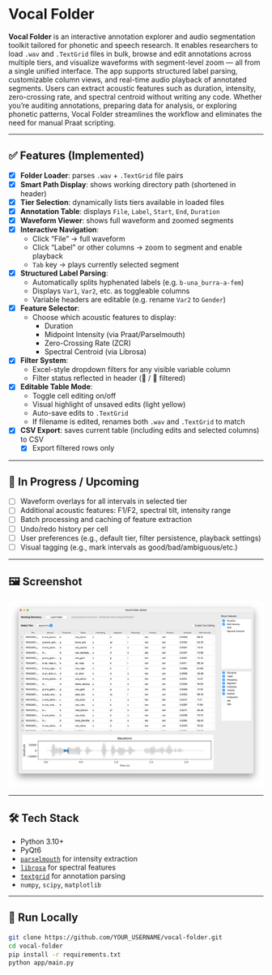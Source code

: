 # Vocal Folder

**Vocal Folder** is an interactive annotation explorer and audio segmentation toolkit tailored for phonetic and speech research. It enables researchers to load `.wav` and `.TextGrid` files in bulk, browse and edit annotations across multiple tiers, and visualize waveforms with segment-level zoom — all from a single unified interface. The app supports structured label parsing, customizable column views, and real-time audio playback of annotated segments. Users can extract acoustic features such as duration, intensity, zero-crossing rate, and spectral centroid without writing any code. Whether you’re auditing annotations, preparing data for analysis, or exploring phonetic patterns, Vocal Folder streamlines the workflow and eliminates the need for manual Praat scripting.

---

## ✅ Features (Implemented)

- [x] **Folder Loader**: parses `.wav` + `.TextGrid` file pairs
- [x] **Smart Path Display**: shows working directory path (shortened in header)
- [x] **Tier Selection**: dynamically lists tiers available in loaded files
- [x] **Annotation Table**: displays `File`, `Label`, `Start`, `End`, `Duration`
- [x] **Waveform Viewer**: shows full waveform and zoomed segments
- [x] **Interactive Navigation**:
  - Click “File” → full waveform
  - Click “Label” or other columns → zoom to segment and enable playback
  - `Tab` key → plays currently selected segment
- [x] **Structured Label Parsing**:
  - Automatically splits hyphenated labels (e.g. `b-una_burra-a-fem`)
  - Displays `Var1`, `Var2`, etc. as toggleable columns
  - Variable headers are editable (e.g. rename `Var2` to `Gender`)
- [x] **Feature Selector**:
  - Choose which acoustic features to display:
    - Duration
    - Midpoint Intensity (via Praat/Parselmouth)
    - Zero-Crossing Rate (ZCR)
    - Spectral Centroid (via Librosa)
- [x] **Filter System**:
  - Excel-style dropdown filters for any visible variable column
  - Filter status reflected in header (🔽 / 🔽 filtered)
- [x] **Editable Table Mode**:
  - Toggle cell editing on/off
  - Visual highlight of unsaved edits (light yellow)
  - Auto-save edits to `.TextGrid`
  - If filename is edited, renames both `.wav` and `.TextGrid` to match
- [x] **CSV Export**: saves current table (including edits and selected columns) to CSV
    - [x] Export filtered rows only

---

## 🔧 In Progress / Upcoming

- [ ] Waveform overlays for all intervals in selected tier
- [ ] Additional acoustic features: F1/F2, spectral tilt, intensity range
- [ ] Batch processing and caching of feature extraction
- [ ] Undo/redo history per cell
- [ ] User preferences (e.g., default tier, filter persistence, playback settings)
- [ ] Visual tagging (e.g., mark intervals as good/bad/ambiguous/etc.)

---

## 🖼 Screenshot

<p align="center">
  <img src="assets/screenshots/vocalfolder_main_ui.png" alt="Vocal Folder UI" width="700">
</p>

---

## 🛠️ Tech Stack

- Python 3.10+
- PyQt6
- [`parselmouth`](https://parselmouth.readthedocs.io/) for intensity extraction
- [`librosa`](https://librosa.org/) for spectral features
- [`textgrid`](https://pypi.org/project/textgrid/) for annotation parsing
- `numpy`, `scipy`, `matplotlib`

---

## 🚀 Run Locally

```bash
git clone https://github.com/YOUR_USERNAME/vocal-folder.git
cd vocal-folder
pip install -r requirements.txt
python app/main.py